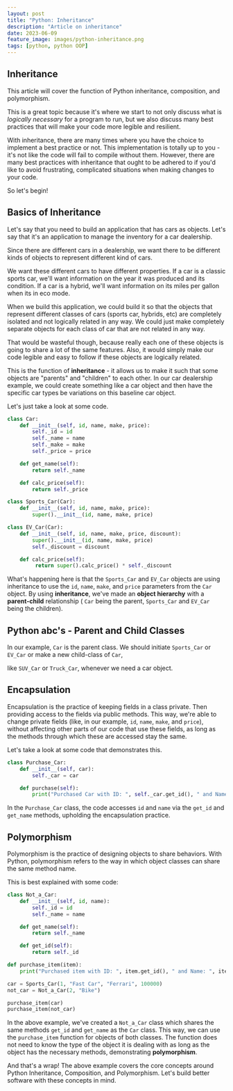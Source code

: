```yaml
---
layout: post
title: "Python: Inheritance"
description: "Article on inheritance"
date: 2023-06-09
feature_image: images/python-inheritance.png
tags: [python, python OOP]
---
```


## Inheritance

This article will cover the function of Python inheritance, composition, and polymorphism.

This is a great topic because it's where we start to not only discuss what is *logically necessary* for a program to run, but we also discuss many best practices that will make your code more legible and resilient. 

<!--more-->

With inheritance, there are many times where you have the choice to implement a best practice or not. This implementation is totally up to you - it's not like the code will fail to compile without them. However, there are many best practices with inheritance that ought to be adhered to if you'd like to avoid frustrating, complicated situations when making changes to your code. 

So let's begin! 

## Basics of Inheritance

Let's say that you need to build an application that has cars as objects. Let's say that it's an application to manage the inventory for a car dealership. 

Since there are different cars in a dealership, we want there to be different kinds of objects to represent different kind of cars. 

We want these different cars to have different properties. If a car is a classic sports car, we'll want information on the year it was produced and its condition. If a car is a hybrid, we'll want information on its miles per gallon when its in eco mode. 

When we build this application, we could build it so that the objects that represent different classes of cars (sports car, hybrids, etc) are completely isolated and not logically related in any way. We could just make completely separate objects for each class of car that are not related in any way. 

That would be wasteful though, because really each one of these objects is going to share a lot of the same features. Also, it would simply make our code legible and easy to follow if these objects are logically related.

This is the function of **inheritance** - it allows us to make it such that some objects are "parents" and "children" to each other. In our car dealership example, we could create something like a car object and then have the specific car types be variations on this baseline car object.

Let's just take a look at some code.

```python
class Car:
    def __init__(self, id, name, make, price):
        self._id = id
        self._name = name
        self._make = make
        self._price = price

    def get_name(self):
        return self._name

    def calc_price(self):
        return self._price

class Sports_Car(Car):
    def __init__(self, id, name, make, price):
        super().__init__(id, name, make, price)

class EV_Car(Car):
    def __init__(self, id, name, make, price, discount):
        super().__init__(id, name, make, price)
        self._discount = discount

    def calc_price(self):
         return super().calc_price() * self._discount
```

What's happening here is that the `Sports_Car` and `EV_Car` objects are using inheritance to use the `id`, `name`, `make`, and `price` parameters from the `Car` object. By using **inheritance**, we've made an **object hierarchy** with a **parent-child** relationship ( `Car` being the parent, `Sports_Car` and `EV_Car` being the children).

## Python abc's - Parent and Child Classes

In our example, `Car` is the parent class. We should initiate `Sports_Car` or `EV_Car` or make a new child-class of `Car`,

 like `SUV_Car` or `Truck_Car`, whenever we need a car object.

## Encapsulation 

Encapsulation is the practice of keeping fields in a class private. Then providing access to the fields via public methods. This way, we're able to change private fields (like, in our example, `id`, `name`, `make`, and `price`), without affecting other parts of our code that use these fields, as long as the methods through which these are accessed stay the same.

Let's take a look at some code that demonstrates this.

```python
class Purchase_Car:
    def __init__(self, car):
        self._car = car

    def purchase(self):
        print("Purchased Car with ID: ", self._car.get_id(), " and Name: ", self._car.get_name())
```

In the `Purchase_Car` class, the code accesses `id` and `name` via the `get_id` and `get_name` methods, upholding the encapsulation practice.

## Polymorphism 

Polymorphism is the practice of designing objects to share behaviors. With Python, polymorphism refers to the way in which object classes can share the same method name.

This is best explained with some code:

```python
class Not_a_Car:
    def __init__(self, id, name):
        self._id = id
        self._name = name

    def get_name(self):
        return self._name

    def get_id(self):
        return self._id

def purchase_item(item):
    print("Purchased item with ID: ", item.get_id(), " and Name: ", item.get_name())

car = Sports_Car(1, "Fast Car", "Ferrari", 100000)
not_car = Not_a_Car(2, "Bike")

purchase_item(car)
purchase_item(not_car)
```

In the above example, we've created a `Not_a_Car` class which shares the same methods `get_id` and `get_name` as the `Car` class. This way, we can use the `purchase_item` function for objects of both classes. The function does not need to know the type of the object it is dealing with as long as the object has the necessary methods, demonstrating **polymorphism**.

And that's a wrap! The above example covers the core concepts around Python Inheritance, Composition, and Polymorphism. Let's build better software with these concepts in mind.
